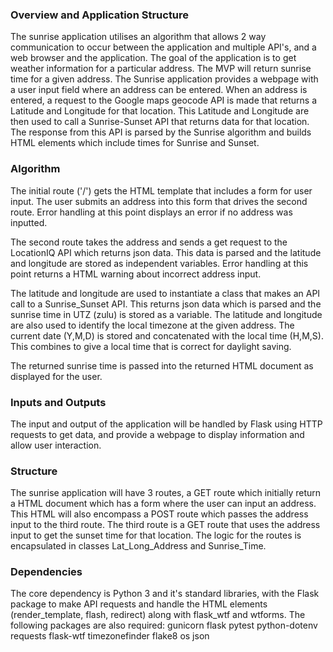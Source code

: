 ### Overview and Application Structure
The sunrise application utilises an algorithm that allows 2 way communication to occur between the application and multiple API's, and a web browser and the application. The goal of the application is to get weather information for a particular address. The MVP will return sunrise time for a given address.
The Sunrise application provides a webpage with a user input field where an address can be entered. When an address is entered, a request to the Google maps geocode API is made that returns a Latitude and Longitude for that location. This Latitude and Longitude are then used to call a Sunrise-Sunset API that returns data for that location. The response from this API is parsed by the Sunrise algorithm and builds HTML elements which include times for Sunrise and Sunset.

### Algorithm
The initial route ('/') gets the HTML template that includes a form for user input. The user submits an address into this form that drives the second route. Error handling at this point displays an error if no address was inputted. 

The second route takes the address and sends a get request to the LocationIQ API which returns json data. This data is parsed and the latitude and longitude are stored as independent variables. Error handling at this point returns a HTML warning about incorrect address input.

The latitude and longitude are used to instantiate a class that makes an API call to a Sunrise_Sunset API. This returns json data which is parsed and the sunrise time in UTZ (zulu) is stored as a variable. The latitude and longitude are also used to identify the local timezone at the given address.
The current date (Y,M,D) is stored and concatenated with the local time (H,M,S). This combines to give a local time that is correct for daylight saving.

The returned sunrise time is passed into the returned HTML document as displayed for the user.

### Inputs and Outputs
The input and output of the application will be handled by Flask using HTTP requests to get data, and provide a webpage to display information and allow user interaction.

### Structure
The sunrise application will have 3 routes, a GET route which initially return a HTML document which has a form where the user can input an address. This HTML will also encompass a POST route which passes the address input to the third route. The third route is a GET route that uses the address input to get the sunset time for that location. The logic for the routes is encapsulated in classes Lat_Long_Address and Sunrise_Time.  

### Dependencies
The core dependency is Python 3 and it's standard libraries, with the Flask package to make API requests and handle the HTML elements (render_template, flash, redirect) along with flask_wtf and wtforms.
The following packages are also required:
gunicorn 
flask 
pytest
python-dotenv 
requests 
flask-wtf 
timezonefinder 
flake8 
os
json

